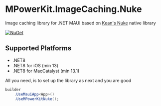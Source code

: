 # MPowerKit.ImageCaching.Nuke

Image caching library for .NET MAUI based on [Kean's Nuke](https://github.com/kean/Nuke) native library

[![NuGet](https://img.shields.io/nuget/v/MPowerKit.ImageCaching.Nuke.svg?maxAge=2592000)](https://www.nuget.org/packages/MPowerKit.ImageCaching.Nuke)

## Supported Platforms

* .NET8
* .NET8 for iOS (min 13)
* .NET8 for MacCatalyst (min 13.1)

All you need, is to set up the library as next and you are good

```csharp
builder
    .UseMauiApp<App>()
    .UseMPowerKitNuke();
```
